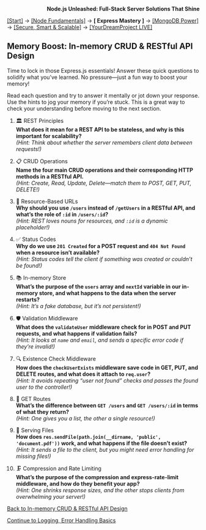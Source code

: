 **<p align="right">Node.js Unleashed: Full-Stack Server Solutions That Shine</p>**

[[Start]](../Introduction.md) → [[Node Fundamentals]](../chapter-01/1-1.md) → **[ Express Mastery ]** → [[MongoDB Power]](../chapter-03/3-1.md) → [[Secure, Smart & Scalable]](../chapter-04/4-1.md) → [[YourDreamProject LIVE]](../chapter-05/5-1.md)

## Memory Boost: In-memory CRUD & RESTful API Design

Time to lock in those Express.js essentials! Answer these quick questions to solidify what you’ve learned. No pressure—just a fun way to boost your memory!

Read each question and try to answer it mentally or jot down your response. Use the hints to jog your memory if you’re stuck. This is a great way to check your understanding before moving to the next section.

1. 🏛️ REST Principles<br />
   **What does it mean for a REST API to be stateless, and why is this important for scalability?**<br />
   *(Hint: Think about whether the server remembers client data between requests!)*
   
2. 📋 CRUD Operations<br />
   **Name the four main CRUD operations and their corresponding HTTP methods in a RESTful API.**<br />
   *(Hint: Create, Read, Update, Delete—match them to POST, GET, PUT, DELETE!)*
   
3. 🔗 Resource-Based URLs<br />
   **Why should you use `/users` instead of `/getUsers` in a RESTful API, and what’s the role of `:id` in `/users/:id`?**<br />
   *(Hint: REST loves nouns for resources, and `:id` is a dynamic placeholder!)*
   
4. ✅ Status Codes<br />
   **Why do we use `201 Created` for a POST request and `404 Not Found` when a resource isn’t available?**<br />
   *(Hint: Status codes tell the client if something was created or couldn’t be found!)*
   
5. 📚 In-memory Store<br />
   **What’s the purpose of the `users` array and `nextId` variable in our in-memory store, and what happens to the data when the server restarts?**<br />
   *(Hint: It’s a fake database, but it’s not persistent!)*
   
6. 🛡️ Validation Middleware<br />
   **What does the `validateUser` middleware check for in POST and PUT requests, and what happens if validation fails?**<br />
   *(Hint: It looks at `name` and `email`, and sends a specific error code if they’re invalid!)*

7. 🔍 Existence Check Middleware<br />
   **How does the `checkUserExists` middleware save code in GET, PUT, and DELETE routes, and what does it attach to `req.user`?**<br />
   *(Hint: It avoids repeating “user not found” checks and passes the found user to the controller!)*

8. 📡 GET Routes<br />
   **What’s the difference between `GET /users` and `GET /users/:id` in terms of what they return?**<br />
   *(Hint: One gives you a list, the other a single resource!)*

9. 📄 Serving Files<br />
   **How does `res.sendFile(path.join(__dirname, 'public', 'document.pdf'))` work, and what happens if the file doesn’t exist?**<br />
   *(Hint: It sends a file to the client, but you might need error handling for missing files!)*

10. 🗜️ Compression and Rate Limiting<br />
   **What’s the purpose of the compression and express-rate-limit middleware, and how do they benefit your app?**<br />
   *(Hint: One shrinks response sizes, and the other stops clients from overwhelming your server!)*

[Back to In-memory CRUD & RESTful API Design](2-4.md)

[Continue to Logging, Error Handling Basics](2-5.md)

